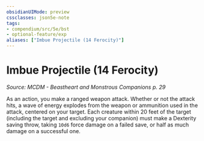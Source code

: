 ```yaml
---
obsidianUIMode: preview
cssclasses: json5e-note
tags:
- compendium/src/5e/bst
- optional-feature/exp
aliases: ["Imbue Projectile (14 Ferocity)"]
---
```

# Imbue Projectile (14 Ferocity)
*Source: MCDM - Beastheart and Monstrous Companions p. 29* 

As an action, you make a ranged weapon attack. Whether or not the attack hits, a wave of energy explodes from the weapon or ammunition used in the attack, centered on your target. Each creature within 20 feet of the target (including the target and excluding your companion) must make a Dexterity saving throw, taking `10d6` force damage on a failed save, or half as much damage on a successful one.